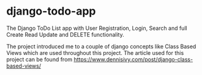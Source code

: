 # django-todo-app
The Django ToDo List app with User Registration, Login, Search and full Create Read Update and DELETE functionality. 

The project introduced me to a couple of django concepts like Class Based Views which are used throughout this project. The article used for this project can be found from https://www.dennisivy.com/post/django-class-based-views/
